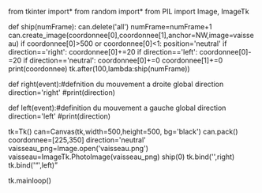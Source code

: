 from tkinter import*
from random import*
from PIL import Image, ImageTk

def ship(numFrame):
    can.delete('all')
    numFrame=numFrame+1
    can.create_image(coordonnee[0],coordonnee[1],anchor=NW,image=vaisseau)
    if coordonnee[0]>500 or coordonnee[0]<1:
        position='neutral'
    if direction=='right':
        coordonnee[0]+=20
    if direction=='left':
        coordonnee[0]-=20
    if direction=='neutral':
        coordonnee[0]+=0
        coordonnee[1]+=0
        print(coordonnee)
    tk.after(100,lambda:ship(numFrame))


    
def right(event):#defnition du mouvement a droite
    global direction
    direction='right'
    #print(direction)
 

def left(event):#definition du mouvement a gauche
    global direction
    direction='left'
    #print(direction)


tk=Tk()
can=Canvas(tk,width=500,height=500, bg='black')
can.pack()
coordonnee=[225,350]
direction='neutral'
vaisseau_png=Image.open('vaisseau.png')
vaisseau=ImageTk.PhotoImage(vaisseau_png)
ship(0)
tk.bind('<d>',right)
tk.bind('<q>',left)

tk.mainloop()
